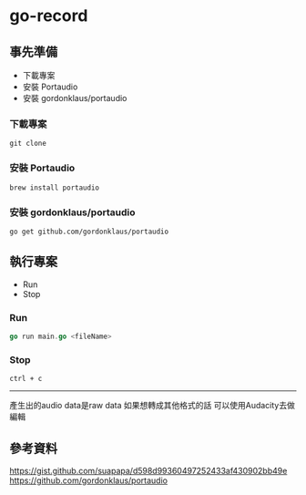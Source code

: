 # go-record

## 事先準備
- 下載專案
- 安裝 Portaudio
- 安裝 gordonklaus/portaudio

### 下載專案
```
git clone 
```

### 安裝 Portaudio
```
brew install portaudio
```

### 安裝 gordonklaus/portaudio
```
go get github.com/gordonklaus/portaudio
```

## 執行專案
- Run 
- Stop

### Run
```go
go run main.go <fileName>
```

### Stop
```
ctrl + c
```

---
產生出的audio data是raw data
如果想轉成其他格式的話
可以使用Audacity去做編輯

## 參考資料

https://gist.github.com/suapapa/d598d99360497252433af430902bb49e
https://github.com/gordonklaus/portaudio
